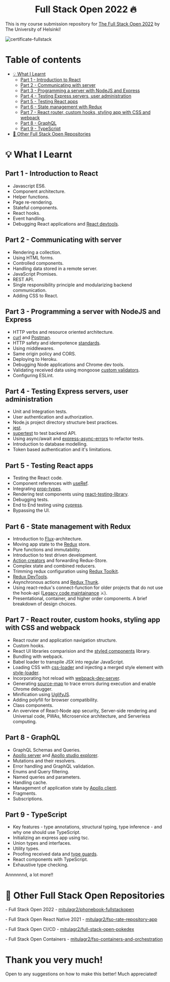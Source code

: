<h1 align="center">Full Stack Open 2022 🔥</h1>

This is my course submission repository for [The Full Stack Open 2022](https://fullstackopen.com/en/) by The University of Helsinki!

![certificate-fullstack](https://user-images.githubusercontent.com/69587385/195052400-daa40801-70de-4c7f-8fd9-1fffc0366be7.png)

Table of contents
=================

<!--ts-->
   * [💡 What I Learnt](#-what-i-learnt)
      * [Part 1 - Introduction to React](#part-1---introduction-to-react)
      * [Part 2 - Communicating with server](#part-2---communicating-with-server)
      * [Part 3 - Programming a server with NodeJS and Express](#part-3---programming-a-server-with-nodejs-and-express)
      * [Part 4 - Testing Express servers, user administration](#part-4---testing-express-servers-user-administration)
      * [Part 5 - Testing React apps](#part-5---testing-react-apps)
      * [Part 6 - State management with Redux](#part-6---state-management-with-redux)
      * [Part 7 - React router, custom hooks, styling app with CSS and webpack](#part-7---react-router-custom-hooks-styling-app-with-css-and-webpack)
      * [Part 8 - GraphQL](#part-8---graphql)
      * [Part 9 - TypeScript](#part-9---typescript)
   * [💌 Other Full Stack Open Repositories](#-other-full-stack-open-repositories)
<!--te-->

# 💡 What I Learnt

## Part 1 - Introduction to React

-	Javascript ES6.
-	Component architecture.
-	Helper functions.
-	Page re-rendering.
-	Stateful components.
-	React hooks.
-	Event handling.
-	Debugging React applications and [React devtools](https://chrome.google.com/webstore/detail/react-developer-tools/fmkadmapgofadopljbjfkapdkoienihi?hl=en).

## Part 2 - Communicating with server

-	Rendering a collection.
-	Using HTML forms.
-	Controlled components.
-	Handling data stored in a remote server.
-	JavaScript Promises.
-	REST API.
-	Single responsibility principle and modularizing backend communication.
-	Adding CSS to React.

## Part 3 - Programming a server with NodeJS and Express

- HTTP verbs and resource oriented architecture.
- [curl](https://curl.se/) and [Postman](https://www.postman.com/).
- HTTP safety and idempotence [standards](https://www.rfc-editor.org/rfc/rfc9110.html#name-common-method-properties).
- Using middlewares.
- Same origin policy and CORS.
- Deploying to Heroku.
- Debugging Node applications and Chrome dev tools.
- Validating received data using mongoose [custom validators](https://mongoosejs.com/docs/validation.html#custom-validators).
- Configuring ESLint.

## Part 4 - Testing Express servers, user administration

-	Unit and Integration tests.
-	User authentication and authorization.
-	Node.js project directory structure best practices.
-	[jest](https://jestjs.io/).
-	[supertest](https://github.com/visionmedia/supertest) to test backend API.
-	Using async/await and [express-async-errors](https://github.com/davidbanham/express-async-errors) to refactor tests.
-	Introduction to database modelling.
-	Token based authentication and it's limitations.

## Part 5 - Testing React apps

-	Testing the React code.
-	Component references with [useRef](https://reactjs.org/docs/hooks-reference.html#useref).
-	Integrating [prop-types](https://github.com/facebook/prop-types).
-	Rendering test components using [react-testing-library](https://github.com/testing-library/react-testing-library).
-	Debugging tests.
-	End to End testing using [cypress](https://www.cypress.io/).
-	Bypassing the UI.

## Part 6 - State management with Redux

-	Introduction to [Flux](https://facebook.github.io/flux/docs/in-depth-overview/)-architecture.
- Moving app state to the	[Redux](https://redux.js.org/) store.
- Pure functions and immutability.
- Introduction to test driven development.
- [Action creators](https://redux.js.org/advanced/async-actions#synchronous-action-creators) and forwarding Redux-Store.
- Complex state and combined reducers.
- Trimming redux configuration using [Redux Toolkit](https://redux-toolkit.js.org/).
- [Redux DevTools](https://chrome.google.com/webstore/detail/redux-devtools/lmhkpmbekcpmknklioeibfkpmmfibljd).
- Asynchronous actions and [Redux Thunk](https://github.com/reduxjs/redux-thunk).
- Using react-redux's connect-function for older projects that do not use the hook-api ([Legacy code maintainance](https://user-images.githubusercontent.com/69587385/195093019-80528cbf-2088-46a9-8ef9-6cb9e85bb9a8.jpg) ⚔️).
- Presentational, container, and higher order components. A brief breakdown of design choices.

## Part 7 - React router, custom hooks, styling app with CSS and webpack

-	React router and application navigation structure.
-	Custom hooks.
-	React UI libraries comparision and the [styled components](https://www.styled-components.com/) library.
-	Bundling with webpack.
-	Babel loader to transpile JSX into regular JavaScript.
-	Loading CSS with [css-loader](https://webpack.js.org/loaders/css-loader/) and injecting a merged style element with [style-loader](https://webpack.js.org/loaders/style-loader/).
-	Incorporating hot reload with [webpack-dev-server](https://webpack.js.org/guides/development/#using-webpack-dev-server).
-	Generating [source-map](https://webpack.js.org/configuration/devtool/) to trace errors during execution and enable Chrome debugger.
-	Minification using [UglifyJS](http://lisperator.net/uglifyjs/).
-	Adding polyfill for browser compatibility.
-	Class components.
-	An overview of React-Node app security, Server-side rendering and Universal code, PWAs, Microservice architecture, and Serverless computing.

## Part 8 - GraphQL

-	GraphQL Schemas and Queries.
-	[Apollo server](https://www.apollographql.com/docs/apollo-server/) and [Apollo studio explorer](https://www.apollographql.com/docs/studio/explorer/explorer/).
-	Mutations and their resolvers.
-	Error handling and GraphQL validation.
-	Enums and Query filtering.
-	Named queries and parameters.
-	Handling cache.
-	Management of application state by [Apollo client](https://www.apollographql.com/docs/react/get-started/).
-	Fragments.
-	Subscriptions.

## Part 9 - TypeScript

-	Key features - type annotations, structural typing, type inference - and why one should use TypeScript.
-	Initializing an express app using tsc.
-	Union types and interfaces.
-	Utility types.
-	Proofing received data and [type guards](https://www.typescriptlang.org/docs/handbook/2/narrowing.html#using-type-predicates).
-	React components with TypeScript.
-	Exhaustive type checking.

Annnnnnd, a lot more!!

# 💌 Other Full Stack Open Repositories

\- Full Stack Open 2022 - [mitulagr2/phonebook-fullstackopen](https://github.com/mitulagr2/phonebook-fullstackopen)

\- Full Stack Open React Native 2021 - [mitulagr2/fso-rate-repository-app](https://github.com/mitulagr2/fso-rate-repository-app)

\- Full Stack Open CI/CD - [mitulagr2/full-stack-open-pokedex](https://github.com/mitulagr2/full-stack-open-pokedex)

\- Full Stack Open Containers - [mitulagr2/fso-containers-and-orchestration](https://github.com/mitulagr2/fso-containers-and-orchestration)

# Thank you very much!

Open to any suggestions on how to make this better! Much appreciated!
